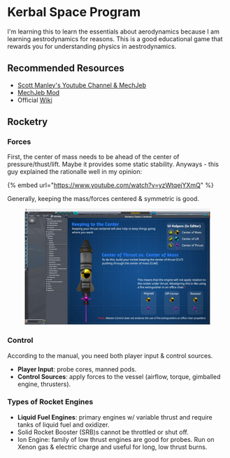 # Kerbal Space Program

I'm learning this to learn the essentials about aerodynamics because I am learning aestrodynamics for reasons. This is a good educational game that rewards you for understanding physics in aestrodynamics.&#x20;

## Recommended Resources

* [Scott Manley's Youtube Channel & MechJeb](https://www.youtube.com/watch?v=k3unayPY0Bg)
* [MechJeb Mod](https://github.com/MuMech/MechJeb2)
* Official [Wiki](https://wiki.kerbalspaceprogram.com/wiki/Main_Page)

## Rocketry

### Forces

First, the center of mass needs to be ahead of the center of pressure/thust/lift. Maybe it provides some static stability. Anyways - this guy explained the rationalle well in my opinion:

{% embed url="https://www.youtube.com/watch?v=yzWtqejYXmQ" %}

Generally, keeping the mass/forces centered & symmetric is good.&#x20;

<figure><img src="../../../.gitbook/assets/image (1) (1) (1) (1) (1) (1) (1).png" alt=""><figcaption></figcaption></figure>

### Control

According to the manual, you need both player input & control sources.

* **Player Input**: probe cores, manned pods.
* **Control Sources**: apply forces to the vessel (airflow, torque, gimballed engine, thrusters).

### Types of Rocket Engines

* **Liquid Fuel Engines**: primary engines w/ variable thrust and require tanks of liquid fuel and oxidizer.
* Solid Rocket Booster (SRB)s cannot be throttled or shut off.
* Ion Engine: family of low thrust engines are good for probes. Run on Xenon gas & electric charge and useful for long, low thrust burns.
